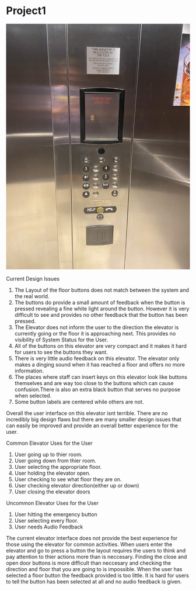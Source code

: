 # Project1
![](Images/StartingElevatorInterface.jpg)

Current Design Issues
1. The Layout of the floor buttons does not match between the system and the real world.
2. The buttons do provide a small amount of feedback when the button is pressed revealing a fine white light around the button.
   However it is very difficult to see and provides no other feedback that the button has been pressed. 
3. The Elevator does not inform the user to the direction the elevator is currently going or the floor it is approaching next. This provides no visibility of System Status for the User.
4. All of the buttons on this elevator are very compact and it makes it hard for users to see the buttons they want.
5. There is very little audio feedback on this elevator. The elevator only makes a dinging sound when it has reached a floor and offers no more information.
6. The places where staff can insert keys on this elevator look like buttons themselves and are way too close to the buttons which can cause confusion.There is also an extra black button that serves no purpose when selected.
7. Some button labels are centered while others are not.

Overall the user interface on this elevator isnt terrible. There are no incredibly big design flaws but there are many smaller design issues that can easily be improved and provide an overall better experience for the user.


Common Elevator Uses for the User
1. User going up to thier room.
2. User going down from thier room.
3. User selecting the appropriate floor.
4. User holding the elevator open.
5. User checking to see what floor they are on.
6. User checking elevator direction(either up or down)
7. User closing the elevator doors




Uncommon Elevator Uses for the User
1. User hitting the emergency button 
2. User selecting every floor.
3. User needs Audio Feedback 

The current elevator interface does not provide the best experience for those using the elevator for common activities.
When users enter the elevator and go to press a button the layout requires the users to think and pay attention to thier actions more than is neccesary. Finding the close and open door buttons is more difficult than neccesary and checking the direction and floor that you are going to is impossible. When the user has selected a floor button the feedback provided is too little. It is hard for users to tell the button has been selected at all and no audio feedback is given.




